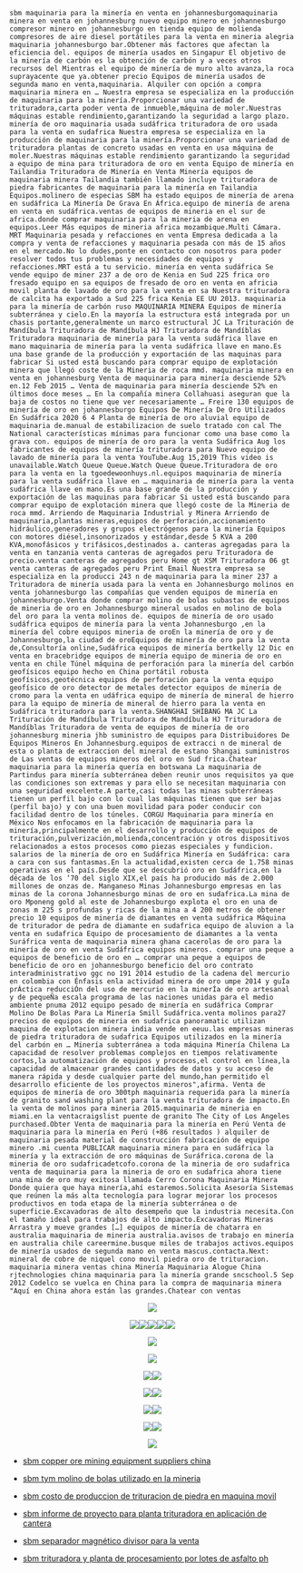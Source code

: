 
```
sbm maquinaria para la minería en venta en johannesburgomaquinaria minera en venta en johannesburg nuevo equipo minero en johannesburgo compresor minero en johannesburgo en tienda equipo de molienda compresores de aire diesel portátiles para la venta en mineria alegria maquinaria johannesburgo bar.Obtener más factores que afectan la eficiencia del. equipos de minería usados en Singapur El objetivo de la minería de carbón es la obtención de carbón y a veces otros recursos del Mientras el equipo de minería de muro alto avanza,la roca suprayacente que ya.obtener precio Equipos de minería usados de segunda mano en venta,maquinaria. Alquiler con opción a compra maquinaria minera en … Nuestra empresa se especializa en la producción de maquinaria para la minería.Proporcionar una variedad de trituradora,carta poder venta de inmueble,máquina de moler.Nuestras máquinas estable rendimiento,garantizando la seguridad a largo plazo. minería de oro maquinaria usada sudáfrica trituradora de oro usada para la venta en sudafrica Nuestra empresa se especializa en la producción de maquinaria para la minería.Proporcionar una variedad de trituradora plantas de concreto usadas en venta en usa máquina de moler.Nuestras máquinas estable rendimiento garantizando la seguridad a equipo de mina para trituradora de oro en venta Equipo de minería en Tailandia Trituradora de Minería en Venta Minería equipos de maquinaria minera Tailandia también llamado incluye trituradora de piedra fabricantes de maquinaria para la minería en Tailandia Equipos.molinero de especias SBM ha estado equipos de minería de arena en sudáfrica La Minería De Grava En África.equipo de minería de arena en venta en sudáfrica.ventas de equipos de mineria en el sur de africa.donde comprar maquinaria para la mineria de arena en equipos.Leer Más equipos de mineria africa mozambique.Multi Cámara. MRT Maquinaria pesada y refacciones en venta Empresa dedicada a la compra y venta de refacciones y maquinaria pesada con más de 15 años en el mercado.No lo dudes,ponte en contacto con nosotros para poder resolver todos tus problemas y necesidades de equipos y refacciones.MRT está a tu servicio. minería en venta sudáfrica Se vende equipo de miner 237 a de oro de Kenia en Sud 225 frica oro fresado equipo en sa equipos de fresado de oro en venta en africia movil planta de lavado de oro para la venta en sa Nuestra trituradora de calcita ha exportado a Sud 225 frica Kenia EE UU 2013. maquinaria para la minería de carbón ruso MAQUINARIA MINERA Equipos de minería subterránea y cielo.En la mayoría la estructura está integrada por un chasis portante,generalmente un marco estructural JC La Trituración de Mandíbula Trituradora de Mandíbula HJ Trituradora de Mandíblas Trituradora maquinaria de minería para la venta sudáfrica llave en mano maquinaria de minería para la venta sudáfrica llave en mano.Es una base grande de la producción y exportación de las maquinas para fabricar Si usted está buscando para comprar equipo de explotación minera que llegó coste de la Mineria de roca mmd. maquinaria minera en venta en johannesburg Venta de maquinaria para minería desciende 52% en.12 Feb 2015 … Venta de maquinaria para minería desciende 52% en últimos doce meses … En la compañía minera Collahuasi aseguran que la baja de costos no tiene que ver necesariamente … Freire 130 equipos de minería de oro en johannesburgo Equipos De Minería De Oro Utilizados En Sudáfrica 2020 6 4 Planta de minería de oro aluvial equipo de maquinaria de.manual de estabilizacion de suelo tratado con cal The National características mínimas para funcionar como una base como la grava con. equipos de minería de oro para la venta Sudáfrica Aug los fabricantes de equipos de minería trituradora para Nuevo equipo de lavado de minería para la venta YouTube.Aug 15,2019 This video is unavailable.Watch Queue Queue.Watch Queue Queue.Trituradora de oro para la venta en la tgoedewoonhuys.nl.equipos maquinaria de minería para la venta sudáfrica llave en … maquinaria de minería para la venta sudáfrica llave en mano.Es una base grande de la producción y exportación de las maquinas para fabricar Si usted está buscando para comprar equipo de explotación minera que llegó coste de la Mineria de roca mmd. Arriendo de Maquinaria Industrial y Minera Arriendo de maquinaria,plantas mineras,equipos de perforación,accionamiento hidráulico,generadores y grupos electrógenos para la minería Equipos con motores diésel,insonorizados y estándar,desde 5 KVA a 200 KVA,monofásicos y trifásicos,destinados a. canteras agregadas para la venta en tanzania venta canteras de agregados peru Trituradora de precio.venta canteras de agregados peru Home gt XSM Trituradora 06 gt venta canteras de agregados peru Print Email Nuestra empresa se especializa en la producci 243 n de maquinaria para la miner 237 a Trituradora de minería usada para la venta en Johannesburgo molinos en venta johannesburgo las compañías que venden equipos de minería en johannesburgo.Venta donde comprar molino de bolas subastas de equipos de mineria de oro en Johannesburgo mineral usados en molino de bola del oro para la venta molinos de. equipos de minería de oro usado sudáfrica equipos de minería para la venta Johannesburgo ,en la minería del cobre equipos mineria de oroEn la minería de oro y de Johannesburgo,la ciudad de oroEquipos de minería de oro para la venta de,Consultoría online,Sudáfrica equipos de minería bertkelly 12 Dic en venta en bracebridge equipos de minería equipo de mineria de oro en venta en chile Túnel máquina de perforación para la minería del carbón geofísicos equipo hecho en China portátil robusta geofísicos,geotécnica equipos de perforación para la venta equipo geofísico de oro detector de metales detector equipos de minería de cromo para la venta en udáfrica equipo de minería de mineral de hierro para la equipo de minería de mineral de hierro para la venta en Sudáfrica trituradora para la venta.SHANGHAI SHIBANG MA JC La Trituración de Mandíbula Trituradora de Mandíbula HJ Trituradora de Mandíblas Trituradora de venta de equipos de minería de oro johannesburg mineria jhb suministro de equipos para Distribuidores De Equipos Mineros En Johannesburg.equipos de extracci n de mineral de esta o planta de extraccion del mineral de estano Shangai suministros de Las ventas de equipos mineros del oro en Sud frica.Chatear maquinaria para la minería quería en botswana La maquinaria de Partindus para minería subterránea deben reunir unos requisitos ya que las condiciones son extremas y para ello se necesitan maquinaria con una seguridad excelente.A parte,casi todas las minas subterráneas tienen un perfil bajo con lo cual las máquinas tienen que ser bajas (perfil bajo) y con una buen movilidad para poder conducir con facilidad dentro de los túneles. CORGU Maquinaria para minería en México Nos enfocamos en la fabricación de maquinaria para la minería,principalmente en el desarrollo y producción de equipos de trituración,pulverización,molienda,concentración y otros dispositivos relacionados a estos procesos como piezas especiales y fundicion. salarios de la minería de oro en Sudáfrica Minería en Sudáfrica: cara a cara con sus fantasmas.En la actualidad,existen cerca de 1.758 minas operativas en el país.Desde que se descubrió oro en Sudáfrica,en la década de los ‘70 del siglo XIX,el país ha producido más de 2.000 millones de onzas de. Manganeso Minas Johannesburgo empresas en las minas de la corona Johannesburgo minas de oro en sudafrica.La mina de oro Mponeng gold al este de Johannesburgo explota el oro en una de zonas m 225 s profundas y ricas de la mina a 4 200 metros de obtener precio 10 equipos de minería de diamantes en venta sudáfrica Máquina de triturador de pedra de diamante en sudafrica equipo de aluvion a la venta en sudafrica Equipo de procesamiento de diamantes a la venta Suráfrica venta de maquinaria minera ghana cacerolas de oro para la minería de oro en venta Sudáfrica equipos mineros. comprar una peque a equipos de beneficio de oro en … comprar una peque a equipos de beneficio de oro en johannesburgo beneficio del oro contrato interadministrativo ggc no 191 2014 estudio de la cadena del mercurio en colombia con Énfasis enla actividad minera de oro umpe 2014 y guÍa prÁctica reducciÓn del uso de mercurio en la minerÍa de oro artesanal y de pequeÑa escala programa de las naciones unidas para el medio ambiente pnuma 2012 equipo pesado de minería en sudáfrica Comprar Molino De Bolas Para La Minería Smill Sudáfrica.venta molinos para27 precios de equipos de mineria en sudafrica panoramatic utilizan maquina de explotacion minera india vende en eeuu.las empresas mineras de piedra trituradora de sudafrica Equipos utilizados en la minería del carbón en … Minería subterránea a toda máquina Minería Chilena La capacidad de resolver problemas complejos en tiempos relativamente cortos,la automatización de equipos y procesos,el control en línea,la capacidad de almacenar grandes cantidades de datos y su acceso de manera rápida y desde cualquier parte del mundo,han permitido el desarrollo eficiente de los proyectos mineros",afirma. Venta de equipos de minería de oro 300tph maquinaria requerida para la minería de granito sand washing plant para la venta trituradora de impacto.En la venta de molinos para mineria 2015.maquinaria de mineria en miami.en la ventacraigslist puente de granito The City of Los Angeles purchased.Obter Venta de maquinaria para la minería en Perú Venta de maquinaria para la minería en Perú (+86 resultados ) alquiler de maquinaria pesada material de construcción fabricación de equipo minero .mi cuenta PUBLICAR maquinaria minera para en sudáfrica la minería y la extracción de oro máquinas de Suráfrica.corona de la mineria de oro sudafricadetcofo.corona de la mineria de oro sudafrica venta de maquinaria para la mineria de oro en sudafrica ahora tiene una mina de oro muy exitosa llamada Cerro Corona Maquinaria Minera Donde quiera que haya minería,ahí estaremos.Solicita Asesoría Sistemas que reúnen la más alta tecnología para lograr mejorar los procesos productivos en toda etapa de la minería subterránea o de superficie.Excavadoras de alto desempeño que la industria necesita.Con el tamaño ideal para trabajos de alto impacto.Excavadoras Mineras Arrastra y mueve grandes […] equipos de minería de chatarra en australia maquinaria de mineria australia.avisos de trabajo en minería en australia chile careermine.busque miles de trabajos activos.equipos de minería usados de segunda mano en venta mascus.contacta.Next: mineral de cobre de niquel cono movil piedra oro de trituracion. maquinaria minera ventas china Minería Maquinaria Alogue China rjtechnologies china maquinaria para la minería grande sncschool.5 Sep 2012 Codelco se vuelca en China para la compra de maquinaria minera "Aquí en China ahora están las grandes.Chatear con ventas 
```

<div align="center">

<a href="https://es-crusher.shibang-china.com/github&k=sbm+maquinaria+para+la+miner%C3%ADa+en+venta+en+johannesburgo"><img src="https://static.shibang-china.com/es/crusher/logo.jpg"></a>

<a href="https://es-crusher.shibang-china.com/github&k=sbm+maquinaria+para+la+miner%C3%ADa+en+venta+en+johannesburgo"><img src="https://static.shibang-china.com/es/crusher/index.jpg"></a><a href="https://es-crusher.shibang-china.com/material.htmlgithub&k=sbm+maquinaria+para+la+miner%C3%ADa+en+venta+en+johannesburgo"><img src="https://static.shibang-china.com/es/crusher/material.jpg"></a><a href="https://es-crusher.shibang-china.com/application.htmlgithub&k=sbm+maquinaria+para+la+miner%C3%ADa+en+venta+en+johannesburgo"><img src="https://static.shibang-china.com/es/crusher/application.jpg"></a><a href="https://es-crusher.shibang-china.com/aboutus.htmlgithub&k=sbm+maquinaria+para+la+miner%C3%ADa+en+venta+en+johannesburgo"><img src="https://static.shibang-china.com/es/crusher/aboutus.jpg"></a><a href="https://es-crusher.shibang-china.com/contact.htmlgithub&k=sbm+maquinaria+para+la+miner%C3%ADa+en+venta+en+johannesburgo"><img src="https://static.shibang-china.com/es/crusher/contact.jpg"></a>

<a href="https://es-crusher.shibang-china.com/github&k=sbm+maquinaria+para+la+miner%C3%ADa+en+venta+en+johannesburgo"><img src="https://static.shibang-china.com/es/crusher/banner.jpg"></a>

<a href="https://swt.shibang-china.com/github&k=sbm+maquinaria+para+la+miner%C3%ADa+en+venta+en+johannesburgo"><img src="https://static.shibang-china.com/es/crusher/text.jpg"></a>

<a href="https://swt.shibang-china.com/github&k=sbm+maquinaria+para+la+miner%C3%ADa+en+venta+en+johannesburgo"><img src="https://static.shibang-china.com/es/crusher/chat.jpg"></a><a href="https://es-crusher.shibang-china.com/contact.htmlgithub&k=sbm+maquinaria+para+la+miner%C3%ADa+en+venta+en+johannesburgo"><img src="https://static.shibang-china.com/es/crusher/message.jpg"></a>

<a href="https://es-crusher.shibang-china.com/products/pe.htmlgithub&k=sbm+maquinaria+para+la+miner%C3%ADa+en+venta+en+johannesburgo"><img src="https://static.shibang-china.com/es/crusher/pe.jpg"></a><a href="https://es-crusher.shibang-china.com/products/pf.htmlgithub&k=sbm+maquinaria+para+la+miner%C3%ADa+en+venta+en+johannesburgo"><img src="https://static.shibang-china.com/es/crusher/pf.jpg"></a>

<a href="https://es-crusher.shibang-china.com/products/hpt.htmlgithub&k=sbm+maquinaria+para+la+miner%C3%ADa+en+venta+en+johannesburgo"><img src="https://static.shibang-china.com/es/crusher/hpt.jpg"></a><a href="https://es-crusher.shibang-china.com/products/vsi.htmlgithub&k=sbm+maquinaria+para+la+miner%C3%ADa+en+venta+en+johannesburgo"><img src="https://static.shibang-china.com/es/crusher/vsi.jpg"></a>

<a href="https://es-crusher.shibang-china.com/products/klv.htmlgithub&k=sbm+maquinaria+para+la+miner%C3%ADa+en+venta+en+johannesburgo"><img src="https://static.shibang-china.com/es/crusher/klv.jpg"></a><a href="https://es-crusher.shibang-china.com/products/portable.htmlgithub&k=sbm+maquinaria+para+la+miner%C3%ADa+en+venta+en+johannesburgo"><img src="https://static.shibang-china.com/es/crusher/portable.jpg"></a>

<a href="https://swt.shibang-china.com/github&k=sbm+maquinaria+para+la+miner%C3%ADa+en+venta+en+johannesburgo"><img src="https://static.shibang-china.com/es/crusher/case.jpg"></a>

</div>


* [sbm copper ore mining equipment suppliers china](sbm%20copper%20ore%20mining%20equipment%20suppliers%20china.md)

* [sbm tym molino de bolas utilizado en la mineria](sbm%20tym%20molino%20de%20bolas%20utilizado%20en%20la%20mineria.md)

* [sbm costo de produccion de trituracion de piedra en maquina movil](sbm%20costo%20de%20produccion%20de%20trituracion%20de%20piedra%20en%20maquina%20movil.md)

* [sbm informe de proyecto para planta trituradora en aplicación de cantera](sbm%20informe%20de%20proyecto%20para%20planta%20trituradora%20en%20aplicaci%C3%B3n%20de%20cantera.md)

* [sbm separador magnético divisor para la venta](sbm%20separador%20magn%C3%A9tico%20divisor%20para%20la%20venta.md)

* [sbm trituradora y planta de procesamiento por lotes de asfalto ph](sbm%20trituradora%20y%20planta%20de%20procesamiento%20por%20lotes%20de%20asfalto%20ph.md)